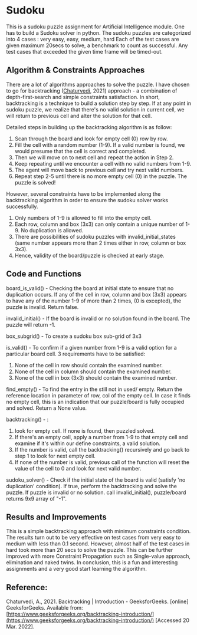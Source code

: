 # Sudoku

This is a sudoku puzzle assignment for Artificial Intelligence module. 
One has to build a Sudoku solver in python. The sudoku puzzles are categorized into 4 cases : very easy, easy, medium, hard
Each of the test cases are given maximum 20secs to solve, a benchmark to count as successful. Any test cases that exceeded the given time frame will be timed-out.

## Algorithm & Constraints Approaches

There are a lot of algorithms approaches to solve the puzzle. I have chosen to go for backtracking ([Chaturvedi](#reference), 2021) approach - a combination of depth-first-search and simple constraints satisfaction. In short, backtracking is a technique to build a solution step by step. If at any point in sudoku puzzle, we realize that there's no valid solution in current cell, we will return to previous cell and alter the solution for that cell.

Detailed steps in building up the backtracking algorithm is as follow:

1. Scan through the board and look for empty cell (0) row by row.
2. Fill the cell with a random number (1-9). If a valid number is found, we would presume that the cell is correct and completed.
3. Then we will move on to next cell and repeat the action in Step 2.
4. Keep repeating until we encounter a cell with no valid numbers from 1-9.
5. The agent will move back to previous cell and try next valid numbers.
6. Repeat step 2-5 until there is no more empty cell (0) in the puzzle. The puzzle is solved!

However, several constraints have to be implemented along the backtracking algorithm in order to ensure the sudoku solver works successfully.

1. Only numbers of 1-9 is allowed to fill into the empty cell.
2. Each row, column and box (3x3) can only contain a unique number of 1-9. No duplication is allowed.
3. There are possibilities of sudoku puzzles with invalid_initial_states (same number appears more than 2 times either in row, column or box 3x3). 
4. Hence, validity of the board/puzzle is checked at early stage.

## Code and Functions

board_is_valid() - Checking the board at initial state to ensure that no duplication occurs. If any of the cell in row, column and box (3x3) appears to have any of the number 1-9 of more than 2 times, (0 is excepted), the puzzle is invalid. Return false.

invalid_initial() - If the board is invalid or no solution found in the board. The puzzle will return -1.

box_subgrid() - To create a sudoku box sub-grid of 3x3

is_valid() - To confirm if a given number from 1-9 is a valid option for a particular board cell. 3 requirements have to be satisfied:

1. None of the cell in row should contain the examined number.
2. None of the cell in column should contain the examined number.
3. None of the cell in box (3x3) should contain the examined number.

find_empty() - To find the entry in the still not in used/ empty. Return the reference location in parameter of row, col of the empty cell. In case it finds no empty cell, this is an indication that our puzzle/board is fully occupied and solved. Return a None value.

backtracking() - :

1. look for empty cell. If none is found, then puzzled solved.
2. If there's an empty cell, apply a number from 1-9 to that empty cell and examine if it's within our define constraints, a valid solution.
3. If the number is valid, call the backtracking() recursively and go back to step 1 to look for next empty cell.
4. If none of the number is valid, previous call of the function will reset the value of the cell to 0 and look for next valid number.

sudoku_solver() - Check if the initial state of the board is valid (satisfy 'no duplication' condition). If true, perform the backtracking and solve the puzzle. If puzzle is invalid or no solution. call invalid_initial(), puzzle/board returns 9x9 array of "-1".

## Results and Improvements

This is a simple backtracking approach with minimum constraints condition. The results turn out to be very effective on test cases from very easy to medium with less than 0.1 second. However, almost half of the test cases in hard took more than 20 secs to solve the puzzle. This can be further improved with more Constraint Propagation such as Single-value approach, elimination and naked twins. In conclusion, this is a fun and interesting assignments and a very good start learning the algorithm.

## Reference:

Chaturvedi, A., 2021. Backtracking | Introduction - GeeksforGeeks. [online] GeeksforGeeks. Available from: [https://www.geeksforgeeks.org/backtracking-introduction/](https://www.geeksforgeeks.org/backtracking-introduction/) [Accessed 20 Mar. 2022].